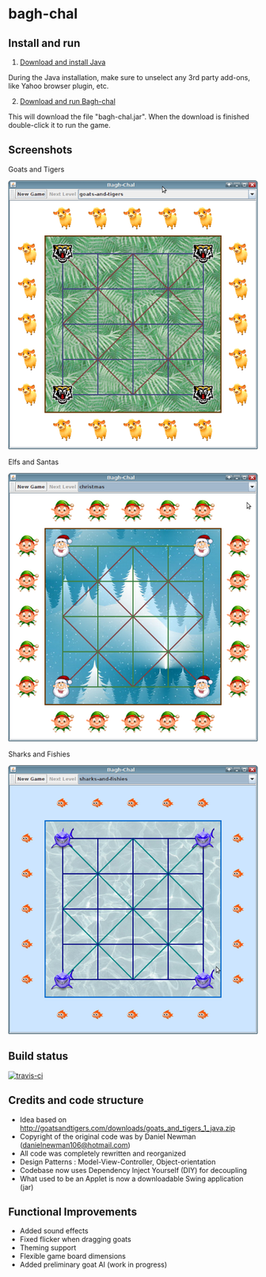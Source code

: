 # bagh-chal

Install and run
---------------

1) [Download and install Java](https://java.com/en/download/)

During the Java installation, make sure to unselect any 3rd party add-ons, like Yahoo browser plugin, etc.

2) [Download and run Bagh-chal](https://bintray.com/artifact/download/odoepner/generic/bagh-chal.jar)

This will download the file "bagh-chal.jar". When the download is finished double-click it to run the game.

Screenshots
-----------
Goats and Tigers

![screenshot](screenshots/goats-and-tigers.png)

Elfs and Santas

![screenshot](screenshots/elfs-and-santas.png)

Sharks and Fishies

![screenshot](screenshots/fishies-and-sharks.png)

Build status
------------

[![travis-ci](https://travis-ci.org/odoepner/bagh-chal.svg?branch=master)](https://travis-ci.org/odoepner/bagh-chal)

Credits and code structure
--------------------------

- Idea based on http://goatsandtigers.com/downloads/goats_and_tigers_1_java.zip
- Copyright of the original code was by Daniel Newman (danielnewman106@hotmail.com)
- All code was completely rewritten and reorganized
- Design Patterns : Model-View-Controller, Object-orientation
- Codebase now uses Dependency Inject Yourself (DIY) for decoupling
- What used to be an Applet is now a downloadable Swing application (jar)

Functional Improvements
-----------------------
- Added sound effects 
- Fixed flicker when dragging goats
- Theming support
- Flexible game board dimensions
- Added preliminary goat AI (work in progress)